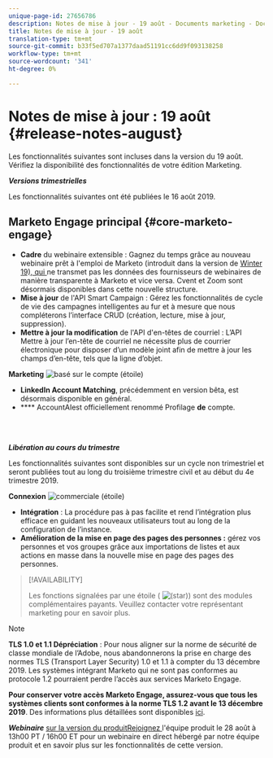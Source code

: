 ```yaml
---
unique-page-id: 27656786
description: Notes de mise à jour - 19 août - Documents marketing - Documentation du produit
title: Notes de mise à jour - 19 août
translation-type: tm+mt
source-git-commit: b33f5ed707a1377daad51191cc6dd9f093138258
workflow-type: tm+mt
source-wordcount: '341'
ht-degree: 0%

---
```



# Notes de mise à jour : 19 août {#release-notes-august}

Les fonctionnalités suivantes sont incluses dans la version du 19 août. Vérifiez la disponibilité des fonctionnalités de votre édition Marketing.

**_Versions trimestrielles_**

Les fonctionnalités suivantes ont été publiées le 16 août 2019.

## Marketo Engage principal {#core-marketo-engage}

* **Cadre** du webinaire extensible : Gagnez du temps grâce au nouveau webinaire prêt à l&#39;emploi de Marketo (introduit dans la version de  [Winter 19), qui ](/help/marketo/release-notes/2019/release-notes-winter-19.md) ne transmet pas les données des fournisseurs de webinaires de manière transparente à Marketo et vice versa. Cvent et Zoom sont désormais disponibles dans cette nouvelle structure.
* **Mise à jour** de l&#39;API Smart Campaign : Gérez les fonctionnalités de cycle de vie des campagnes intelligentes au fur et à mesure que nous compléterons l’interface CRUD (création, lecture, mise à jour, suppression).
* **Mettre à jour la modification** de l&#39;API d&#39;en-têtes de courriel : L’API Mettre à jour l’en-tête de courriel ne nécessite plus de courrier électronique pour disposer d’un modèle joint afin de mettre à jour les champs d’en-tête, tels que la ligne d’objet.

**Marketing** ![ basé sur le compte (étoile)](assets/star-yellow.svg)

* **LinkedIn Account Matching**, précédemment en version bêta, est désormais disponible en général.
* **** AccountAIest officiellement renommé Profilage **de** compte.

<br> 

**_Libération au cours du trimestre_**

Les fonctionnalités suivantes sont disponibles sur un cycle non trimestriel et seront publiées tout au long du troisième trimestre civil et au début du 4e trimestre 2019.

**Connexion** ![ commerciale (étoile)](assets/star-yellow.svg)

* **Intégration** : La procédure pas à pas facilite et rend l’intégration plus efficace en guidant les nouveaux utilisateurs tout au long de la configuration de l’instance.
* **Amélioration de la mise en page des pages des personnes :** gérez vos personnes et vos groupes grâce aux importations de listes et aux actions en masse dans la nouvelle mise en page des pages des personnes.

>[!AVAILABILITY]
>
>Les fonctions signalées par une étoile ( ![(star)](assets/star-yellow.svg)) sont des modules complémentaires payants. Veuillez contacter votre représentant marketing pour en savoir plus.

>[!NOTE]
>
>**TLS 1.0 et 1.1 Dépréciation** : Pour nous aligner sur la norme de sécurité de classe mondiale de l’Adobe, nous abandonnerons la prise en charge des normes TLS (Transport Layer Security) 1.0 et 1.1 à compter du 13 décembre 2019. Les systèmes intégrant Marketo qui ne sont pas conformes au protocole 1.2 pourraient perdre l’accès aux services Marketo Engage.
>
>**Pour conserver votre accès Marketo Engage, assurez-vous que tous les systèmes clients sont conformes à la norme TLS 1.2 avant le 13 décembre 2019**. Des informations plus détaillées sont disponibles [ici](https://nation.marketo.com/docs/DOC-7059-tls-10-11-deprecation-faq).

**_Webinaire_** [sur la version du produitRejoignez ](https://engage.marketo.com/August_19_Release_Webinar.html) l&#39;équipe produit le 28 août à 13h00 PT / 16h00 ET pour un webinaire en direct hébergé par notre équipe produit et en savoir plus sur les fonctionnalités de cette version.
